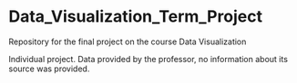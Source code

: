# Data_Visualization_Term_Project
Repository for the final project on the course Data Visualization

Individual project.
Data provided by the professor, no information about its source was provided.
